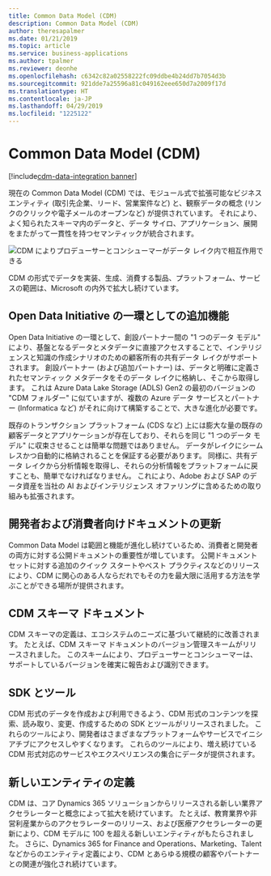 ```yaml
---
title: Common Data Model (CDM)
description: Common Data Model (CDM)
author: theresapalmer
ms.date: 01/21/2019
ms.topic: article
ms.service: business-applications
ms.author: tpalmer
ms.reviewer: deonhe
ms.openlocfilehash: c6342c82a02558222fc09ddbe4b24dd7b7054d3b
ms.sourcegitcommit: 921dde7a25596a81c049162eee650d7a2009f17d
ms.translationtype: HT
ms.contentlocale: ja-JP
ms.lasthandoff: 04/29/2019
ms.locfileid: "1225122"
---
```

# <a name="common-data-model-cdm"></a>Common Data Model (CDM)
[!include[cdm-data-integration banner](../includes/cdm-data-integration.md)]


現在の Common Data Model (CDM) では、モジュール式で拡張可能なビジネス エンティティ (取引先企業、リード、営業案件など) と、観察データの概念 (リンクのクリックや電子メールのオープンなど) が提供されています。 それにより、よく知られたスキーマ内のデータと、データ サイロ、アプリケーション、展開をまたがって一貫性を持つセマンティックが統合されます。

![CDM によりプロデューサーとコンシューマーがデータ レイク内で相互作用できる](media/common-data-model-cdm-1.png "CDM によりプロデューサーとコンシューマーがデータ レイク内で相互作用できる")

CDM の形式でデータを実装、生成、消費する製品、プラットフォーム、サービスの範囲は、Microsoft の内外で拡大し続けています。

## <a name="additional-capabilities-and-features-as-part-of-the-open-data-initiative"></a>Open Data Initiative の一環としての追加機能

Open Data Initiative の一環として、創設パートナー間の "1 つのデータ モデル" により、基盤となるデータとメタデータに直接アクセスすることで、インテリジェンスと知識の作成シナリオのための顧客所有の共有データ レイクがサポートされます。 創設パートナー (および追加パートナー) は、データと明確に定義されたセマンティック メタデータをそのデータ レイクに格納し、そこから取得します。 これは Azure Data Lake Storage (ADLS) Gen2 の最初のバージョンの "CDM フォルダー" に似ていますが、複数の Azure データ サービスとパートナー (Informatica など) がそれに向けて構築することで、大きな進化が必要です。

既存のトランザクション プラットフォーム (CDS など) 上には膨大な量の既存の顧客データとアプリケーションが存在しており、それらを同じ "1 つのデータ モデル" に収束させることは簡単な問題ではありません。 データがレイクにシームレスかつ自動的に格納されることを保証する必要があります。 同様に、共有データ レイクから分析情報を取得し、それらの分析情報をプラットフォームに戻すことも、簡単でなければなりません。 これにより、Adobe および SAP のデータ資産を当社の AI およびインテリジェンス オファリングに含めるための取り組みも拡張されます。

## <a name="updated-developer-and-consumer-documentation"></a>開発者および消費者向けドキュメントの更新

Common Data Model は範囲と機能が進化し続けているため、消費者と開発者の両方に対する公開ドキュメントの重要性が増しています。 公開ドキュメント セットに対する追加のクイック スタートやベスト プラクティスなどのリリースにより、CDM に関心のある人ならだれでもその力を最大限に活用する方法を学ぶことができる場所が提供されます。

## <a name="cdm-schema-documents"></a>CDM スキーマ ドキュメント

CDM スキーマの定義は、エコシステムのニーズに基づいて継続的に改善されます。 たとえば、CDM スキーマ ドキュメントのバージョン管理スキームがリリースされました。 このスキームにより、プロデューサーとコンシューマーは、サポートしているバージョンを確実に報告および識別できます。

## <a name="sdk-and-tooling"></a>SDK とツール

CDM 形式のデータを作成および利用できるよう、CDM 形式のコンテンツを探索、読み取り、変更、作成するための SDK とツールがリリースされました。 これらのツールにより、開発者はさまざまなプラットフォームやサービスでイニシアチブにアクセスしやすくなります。 これらのツールにより、増え続けている CDM 形式対応のサービスやエクスペリエンスの集合にデータが提供されます。

## <a name="new-entity-definitions"></a>新しいエンティティの定義

CDM は、コア Dynamics 365 ソリューションからリリースされる新しい業界アクセラレーターと概念によって拡大を続けています。 たとえば、教育業界や非営利産業からのアクセラレーターのリリース、および医療アクセラレーターの更新により、CDM モデルに 100 を超える新しいエンティティがもたらされました。 さらに、Dynamics 365 for Finance and Operations、Marketing、Talent などからのエンティティ定義により、CDM とあらゆる規模の顧客やパートナーとの関連が強化され続けています。
